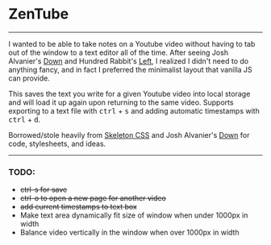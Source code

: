 # ZenTube

---

I wanted to be able to take notes on a Youtube video without having to tab out of the window to a text editor all of the time. After seeing Josh Alvanier's [Down](https://down.avanier.now.sh) and Hundred Rabbit's [Left](https://github.com/hundredrabbits/left), I realized I didn't need to do anything fancy, and in fact I preferred the minimalist layout that vanilla JS can provide.

This saves the text you write for a given Youtube video into local storage and will load it up again upon returning to the same video. Supports exporting to a text file with <kbd>ctrl</kbd> + <kbd>s</kbd> and adding automatic timestamps with <kbd>ctrl</kbd> + <kbd>d</kbd>.

Borrowed/stole heavily from [Skeleton CSS](http://getskeleton.com/) and Josh Alvanier's [Down](https://down.avanier.now.sh) for code, stylesheets, and ideas.

---

### TODO:

- ~~ctrl-s for save~~
- ~~ctrl-o to open a new page for another video~~
- ~~add current timestamps to text box~~
- Make text area dynamically fit size of window when under 1000px in width
- Balance video vertically in the window when over 1000px in width
